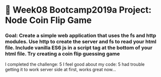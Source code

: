 # 💸 Week08 Bootcamp2019a Project: Node Coin Flip Game

### Goal: Create a simple web application that uses the fs and http modules. Use http to create the server and fs to read your html file. Include vanilla ES6 js in a script tag at the bottom of your html file. Try creating a coin flip guessing game


I completed the challenge: 5
I feel good about my code: 5
had trouble getting it to work server side at first, works great now...
```
